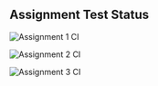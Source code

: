 ## Assignment Test Status

![Assignment 1 CI](https://github.com/zhuochengguo/c756-exer/actions/workflows/ci-a1.yml/badge.svg)

![Assignment 2 CI](https://github.com/zhuochengguo/c756-exer/actions/workflows/ci-a2.yml/badge.svg)

![Assignment 3 CI](https://github.com/zhuochengguo/c756-exer/actions/workflows/ci-a3.yml/badge.svg)
